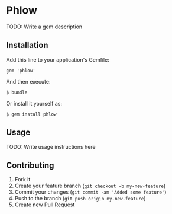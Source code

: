 # Phlow

TODO: Write a gem description

## Installation

Add this line to your application's Gemfile:

    gem 'phlow'

And then execute:

    $ bundle

Or install it yourself as:

    $ gem install phlow

## Usage

TODO: Write usage instructions here

## Contributing

1. Fork it
2. Create your feature branch (`git checkout -b my-new-feature`)
3. Commit your changes (`git commit -am 'Added some feature'`)
4. Push to the branch (`git push origin my-new-feature`)
5. Create new Pull Request
